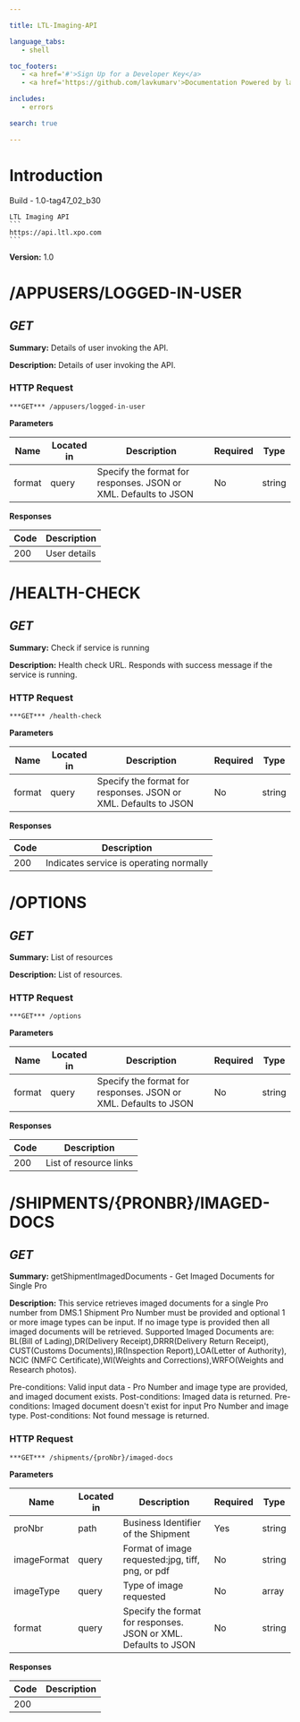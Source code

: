 ```yaml
--- 

title: LTL-Imaging-API 

language_tabs: 
   - shell 

toc_footers: 
   - <a href='#'>Sign Up for a Developer Key</a> 
   - <a href='https://github.com/lavkumarv'>Documentation Powered by lav</a> 

includes: 
   - errors 

search: true 

--- 
```


# Introduction 

Build - 1.0-tag47_02_b30


	LTL Imaging API
	```
	https://api.ltl.xpo.com
	```
	 

**Version:** 1.0 

# /APPUSERS/LOGGED-IN-USER
## ***GET*** 

**Summary:** Details of user invoking the API.

**Description:** Details of user invoking the API.

### HTTP Request 
`***GET*** /appusers/logged-in-user` 

**Parameters**

| Name | Located in | Description | Required | Type |
| ---- | ---------- | ----------- | -------- | ---- |
| format | query | Specify the format for responses. JSON or XML. Defaults to JSON | No | string |

**Responses**

| Code | Description |
| ---- | ----------- |
| 200 | User details |

# /HEALTH-CHECK
## ***GET*** 

**Summary:** Check if service is running

**Description:** Health check URL. Responds with success message if the service is running.

### HTTP Request 
`***GET*** /health-check` 

**Parameters**

| Name | Located in | Description | Required | Type |
| ---- | ---------- | ----------- | -------- | ---- |
| format | query | Specify the format for responses. JSON or XML. Defaults to JSON | No | string |

**Responses**

| Code | Description |
| ---- | ----------- |
| 200 | Indicates service is operating normally |

# /OPTIONS
## ***GET*** 

**Summary:** List of resources

**Description:** List of resources.

### HTTP Request 
`***GET*** /options` 

**Parameters**

| Name | Located in | Description | Required | Type |
| ---- | ---------- | ----------- | -------- | ---- |
| format | query | Specify the format for responses. JSON or XML. Defaults to JSON | No | string |

**Responses**

| Code | Description |
| ---- | ----------- |
| 200 | List of resource links |

# /SHIPMENTS/{PRONBR}/IMAGED-DOCS
## ***GET*** 

**Summary:** getShipmentImagedDocuments - Get Imaged Documents for Single Pro

**Description:** This service retrieves imaged documents for a single Pro number from DMS.1 Shipment Pro Number must be provided and optional 1 or more image types can be input. If no image type is provided then all imaged documents will be retrieved. Supported Imaged Documents are: BL(Bill of Lading),DR(Delivery Receipt),DRRR(Delivery Return Receipt), CUST(Customs Documents),IR(Inspection Report),LOA(Letter of Authority), NCIC (NMFC Certificate),WI(Weights and Corrections),WRFO(Weights and Research photos).

Pre-conditions: 
 Valid input data - Pro Number and image type are provided, and imaged document exists.
Post-conditions: 
 Imaged data is returned.
Pre-conditions: 
 Imaged document doesn't exist for input Pro Number and image type.
Post-conditions: 
 Not found message is returned.



### HTTP Request 
`***GET*** /shipments/{proNbr}/imaged-docs` 

**Parameters**

| Name | Located in | Description | Required | Type |
| ---- | ---------- | ----------- | -------- | ---- |
| proNbr | path | Business Identifier of the Shipment | Yes | string |
| imageFormat | query | Format of image requested:jpg, tiff, png, or pdf | No | string |
| imageType | query | Type of image requested | No | array |
| format | query | Specify the format for responses. JSON or XML. Defaults to JSON | No | string |

**Responses**

| Code | Description |
| ---- | ----------- |
| 200 |  |

<!-- Converted with the swagger-to-slate https://github.com/lavkumarv/swagger-to-slate -->
